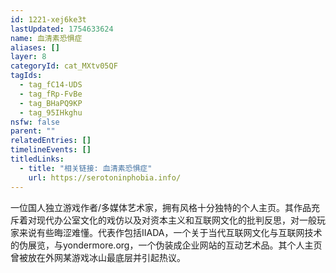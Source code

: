 ```yaml
---
id: 1221-xej6ke3t
lastUpdated: 1754633624
name: 血清素恐惧症
aliases: []
layer: 8
categoryId: cat_MXtv05QF
tagIds:
  - tag_fC14-UDS
  - tag_fRp-FvBe
  - tag_BHaPQ9KP
  - tag_95IHkghu
nsfw: false
parent: ""
relatedEntries: []
timelineEvents: []
titledLinks:
  - title: "相关链接: 血清素恐惧症"
    url: https://serotoninphobia.info/
---
```


一位国人独立游戏作者/多媒体艺术家，拥有风格十分独特的个人主页。其作品充斥着对现代办公室文化的戏仿以及对资本主义和互联网文化的批判反思，对一般玩家来说有些晦涩难懂。代表作包括IIADA，一个关于当代互联网文化与互联网技术的伪展览，与yondermore.org，一个伪装成企业网站的互动艺术品。其个人主页曾被放在外网某游戏冰山最底层并引起热议。